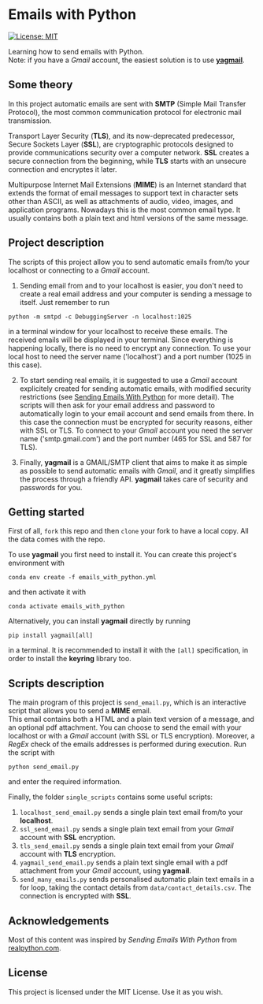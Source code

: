 # Emails with Python
[![License: MIT](https://img.shields.io/badge/License-MIT-green.svg)](/LICENSE)

Learning how to send emails with Python.  
Note: if you have a <em>Gmail</em> account, the easiest solution is to use [**yagmail**](https://yagmail.readthedocs.io/en/latest/).

## Some theory

In this project automatic emails are sent with <b>SMTP</b> (Simple Mail Transfer Protocol), the most common communication protocol for electronic mail transmission.

Transport Layer Security (<b>TLS</b>), and its now-deprecated predecessor, Secure Sockets Layer (<b>SSL</b>), are cryptographic protocols designed to provide communications security over a computer network. <b>SSL</b> creates a secure connection from the beginning, while <b>TLS</b> starts with an unsecure connection and encryptes it later.

Multipurpose Internet Mail Extensions (**MIME**) is an Internet standard that extends the format of email messages to support text in character sets other than ASCII, as well as attachments of audio, video, images, and application programs. Nowadays this is the most common email type. It usually contains both a plain text and html versions of the same message.

## Project description

The scripts of this project allow you to send automatic emails from/to your localhost or connecting to a <em>Gmail</em> account.  

1. Sending email from and to your localhost is easier, you don't need to create a real email address and your computer is sending a message to itself. Just remember to run
```
python -m smtpd -c DebuggingServer -n localhost:1025
```
in a terminal window for your localhost to receive these emails. The received emails will be displayed in your terminal. Since everything is happening locally, there is no need to encrypt any connection. To use your local host to need the server name ('localhost') and a port number (1025 in this case).

2. To start sending real emails, it is suggested to use a <em>Gmail</em> account explicitely created for sending automatic emails, with modified security restrictions (see <a href="https://realpython.com/python-send-email/" target="_blank" rel="noopener nofollow noreferrer">Sending Emails With Python</a> for more detail). The scripts will then ask for your email address and password to automatically login to your email account and send emails from there. In this case the connection must be encrypted for security reasons, either with SSL or TLS. To connect to your <em>Gmail</em> account you need the server name ('smtp.gmail.com') and the port number (465 for SSL and 587 for TLS).

3. Finally, **yagmail** is a GMAIL/SMTP client that aims to make it as simple as possible to send automatic emails with <em>Gmail</em>, and it greatly simplifies the process through a friendly API. **yagmail** takes care of security and passwords for you.


## Getting started

First of all, `fork` this repo and then `clone` your fork to have a local copy. All the data comes with the repo.

To use **yagmail** you first need to install it. You can create this project's environment with

```
conda env create -f emails_with_python.yml
```
and then activate it with

```
conda activate emails_with_python
```
  
Alternatively, you can install **yagmail** directly by running

```
pip install yagmail[all]
```

in a terminal. It is recommended to install it with the `[all]` specification, in order to install the **keyring** library too.

## Scripts description

The main program of this project is `send_email.py`, which is an interactive script that allows you to send a **MIME** email.  
This email contains both a HTML and a plain text version of a message, and an optional pdf attachment.
You can choose to send the email with your localhost or with a <em>Gmail</em> account (with SSL or TLS encryption). Moreover, a *RegEx* check of the emails addresses is performed during execution. Run the script with

```
python send_email.py
```
and enter the required information.

Finally, the folder `single_scripts` contains some useful scripts:

1. `localhost_send_email.py` sends a single plain text email from/to your **localhost**.
2. `ssl_send_email.py` sends a single plain text email from your <em>Gmail</em> account with **SSL** encryption.
3. `tls_send_email.py` sends a single plain text email from your <em>Gmail</em> account with **TLS** encryption.
4. `yagmail_send_email.py` sends a plain text single email with a pdf attachment from your <em>Gmail</em> account, using **yagmail**.
5. `send_many_emails.py` sends personalised automatic plain text emails in a for loop, taking the contact details from `data/contact_details.csv`. The connection is encrypted with **SSL**.

## Acknowledgements

Most of this content was inspired by *Sending Emails With Python* from [realpython.com](https://realpython.com/python-send-email).

## License

This project is licensed under the MIT License. Use it as you wish.
